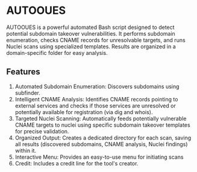# AUTOOUES
AUTOOUES  is a powerful automated Bash script designed to detect potential subdomain takeover vulnerabilities. It performs subdomain enumeration, checks CNAME records for unresolvable targets, and runs Nuclei scans using specialized templates. Results are organized in a domain-specific folder for easy analysis.
## Features 
1. Automated Subdomain Enumeration: Discovers subdomains using subfinder.
2. Intelligent CNAME Analysis: Identifies CNAME records pointing to external services and checks if those services are unresolved or potentially available for registration (via dig and whois).
3. Targeted Nuclei Scanning: Automatically feeds potentially vulnerable CNAME targets to nuclei using specific subdomain takeover templates for precise validation.
4. Organized Output: Creates a dedicated directory for each scan, saving all results (discovered subdomains, CNAME analysis, Nuclei findings) within it.
5. Interactive Menu: Provides an easy-to-use menu for initiating scans
6. Credit: Includes a credit line for the tool's creator.
